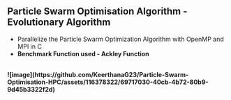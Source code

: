 ## Particle Swarm Optimisation Algorithm - Evolutionary Algorithm
- Parallelize the Particle Swarm Optimization Algorithm with OpenMP and MPI in C
- <b>Benchmark Function used - Ackley Function<b>
<br>
![image](https://github.com/KeerthanaG23/Particle-Swarm-Optimisation-HPC/assets/116378322/69717030-40cb-4b72-80b9-9d45b3322f2d)
